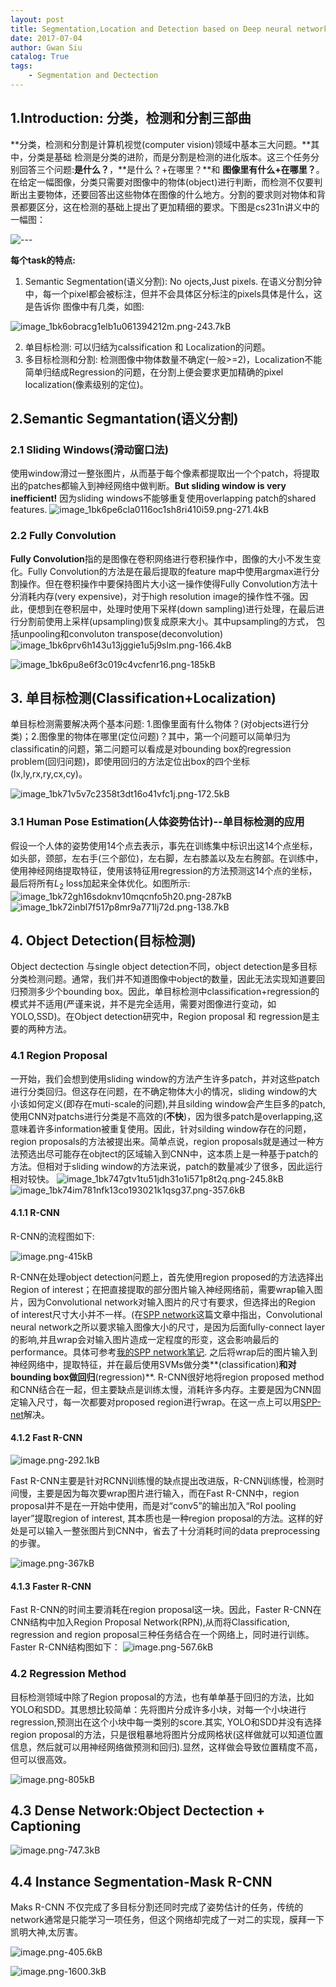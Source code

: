 ```yaml
---
layout: post
title: Segmentation,Location and Detection based on Deep neural network
date: 2017-07-04
author: Gwan Siu
catalog: True
tags:
    - Segmentation and Dectection
---
```


## 1.Introduction: 分类，检测和分割三部曲  

**分类，检测和分割是计算机视觉(computer vision)领域中基本三大问题。**其中，分类是基础
检测是分类的进阶，而是分割是检测的进化版本。这三个任务分别回答三个问题:**是什么？**，**是什么？+在哪里？**和 **图像里有什么+在哪里？**。在给定一幅图像，分类只需要对图像中的物体(object)进行判断，而检测不仅要判断出主要物体，还要回答出这些物体在图像的什么地方。分割的要求则对物体和背景都要区分，这在检测的基础上提出了更加精细的要求。下图是cs231n讲义中的一幅图：

![---][1]

[1]: http://static.zybuluo.com/GwanSiu/58pirxq51vr8ii4vohykj63r/image_1bk6o2bmc1eit205rckt3j79.png

**每个task的特点:**  
1. Semantic Segmentation(语义分割): No ojects,Just pixels. 在语义分割分钟中，每一个pixel都会被标注，但并不会具体区分标注的pixels具体是什么，这是告诉你
图像中有几类，如图:

![image_1bk6obracg1elb1u061394212m.png-243.7kB][2]

[2]: http://static.zybuluo.com/GwanSiu/3d919nn7ld6c72hnbdav9ynv/image_1bk6obracg1elb1u061394212m.png

2. 单目标检测: 可以归结为calssification 和 Localization的问题。
3. 多目标检测和分割: 检测图像中物体数量不确定(一般>=2)，Localization不能简单归结成Regression的问题，在分割上便会要求更加精确的pixel localization(像素级别的定位)。

## 2.Semantic Segmantation(语义分割)
### 2.1 Sliding Windows(滑动窗口法)
使用window滑过一整张图片，从而基于每个像素都提取出一个个patch，将提取出的patches都输入到神经网络中做判断。**But sliding window is very inefficient!** 因为sliding windows不能够重复使用overlapping patch的shared features.
![image_1bk6pe6cla0116oc1sh8ri410i59.png-271.4kB][3]

[3]: http://static.zybuluo.com/GwanSiu/7r3570nbxo83y71bz6459zam/image_1bk6pe6cla0116oc1sh8ri410i59.png
### 2.2 Fully Convolution
**Fully Convolution**指的是图像在卷积网络进行卷积操作中，图像的大小不发生变化。Fully Convolution的方法是在最后提取的feature map中使用argmax进行分割操作。但在卷积操作中要保持图片大小这一操作使得Fully Convolution方法十分消耗内存(very expensive)，对于high resolution image的操作性不强。因此，便想到在卷积层中，处理时使用下采样(down sampling)进行处理，在最后进行分割前使用上采样(upsampling)恢复成原来大小。其中upsampling的方式，
包括unpooling和convoluton transpose(deconvolution)
![image_1bk6prv6h143u13jggie1u5j9slm.png-166.4kB][4]

![image_1bk6pu8e6f3c019c4vcfenr16.png-185kB][5]

[4]: http://static.zybuluo.com/GwanSiu/obacwnl0ep2alrpaz396gl0i/image_1bk6prv6h143u13jggie1u5j9slm.png
[5]: http://static.zybuluo.com/GwanSiu/5m2ts2ddjleu25fwq7qejuep/image_1bk6pu8e6f3c019c4vcfenr16.png

## 3. 单目标检测(Classification+Localization)
单目标检测需要解决两个基本问题: 1.图像里面有什么物体？(对objects进行分类)；2.图像里的物体在哪里(定位问题)？其中，第一个问题可以简单归为classificatin的问题，第二问题可以看成是对bounding box的regression problem(回归问题)，即使用回归的方法定位出box的四个坐标(lx,ly,rx,ry,cx,cy)。

![image_1bk71v5v7c2358t3dt16o41vfc1j.png-172.5kB][6]

[6]: http://static.zybuluo.com/GwanSiu/4bxj6j5n8nyzwja1360atsit/image_1bk71v5v7c2358t3dt16o41vfc1j.png

### 3.1 Human Pose Estimation(人体姿势估计)--单目标检测的应用
假设一个人体的姿势使用14个点去表示，事先在训练集中标识出这14个点坐标，如头部，颈部，左右手(三个部位)，左右脚，左右膝盖以及左右胯部。在训练中，使用神经网络提取特征，使用该特征用regression的方法预测这14个点的坐标，最后将所有$L_{2}$ loss加起来全体优化。如图所示:
![image_1bk72gh16sdoknv10mqcnfo5h20.png-287kB][7]
![image_1bk72inbl7f517p8mr9a771lj72d.png-138.7kB][8]

[7]: http://static.zybuluo.com/GwanSiu/832zy49snw3rlhlgdhik17gh/image_1bk72gh16sdoknv10mqcnfo5h20.png
[8]: http://static.zybuluo.com/GwanSiu/p5onvnhuy67shgn0vzj7qke4/image_1bk72inbl7f517p8mr9a771lj72d.png

## 4. Object Detection(目标检测)
Object dectection 与single object detection不同，object detection是多目标分类检测问题。通常，我们并不知道图像中object的数量，因此无法实现知道要回归预测多少个bounding box。因此，单目标检测中classification+regression的模式并不适用(严谨来说，并不是完全适用，需要对图像进行变动，如YOLO,SSD)。在Object detection研究中，Region proposal 和 regression是主要的两种方法。

### 4.1 Region Proposal
一开始，我们会想到使用sliding window的方法产生许多patch，并对这些patch进行分类回归。但这存在问题，在不确定物体大小的情况，sliding window的大小该如何定义(即存在muti-scale的问题),并且silding window会产生巨多的patch,使用CNN对patchs进行分类是不高效的(**不快**)，因为很多patch是overlapping,这意味着许多information被重复使用。因此，针对silding window存在的问题，region proposals的方法被提出来。简单点说，region proposals就是通过一种方法预选出尽可能存在objtect的区域输入到CNN中，这本质上是一种基于patch的方法。但相对于sliding window的方法来说，patch的数量减少了很多，因此运行相对较快。
![image_1bk747gtv1tu51jdh31o1i571p8t2q.png-245.8kB][9]
![image_1bk74im781nfk13co193021k1qsg37.png-357.6kB][10]

[9]: http://static.zybuluo.com/GwanSiu/nlrvadaajvrg2y31l7c4u4io/image_1bk747gtv1tu51jdh31o1i571p8t2q.png
[10]: http://static.zybuluo.com/GwanSiu/2c42wiqbct1urka04sk2k9bd/image_1bk74im781nfk13co193021k1qsg37.png

#### 4.1.1 R-CNN
R-CNN的流程图如下:

![image.png-415kB][12]

[12]: http://static.zybuluo.com/GwanSiu/irbj75nycwpo6hxofcrv17co/image.png

R-CNN在处理object detection问题上，首先使用region proposed的方法选择出Region of interest；在把直接提取的部分图片输入神经网络前，需要wrap输入图片，因为Convolutional network对输入图片的尺寸有要求，但选择出的Region of interest尺寸大小并不一样。(在[SPP network](https://arxiv.org/abs/1406.4729)这篇文章中指出，Convolutional neural network之所以要求输入图像大小的尺寸，是因为后面fully-connect layer的影响,并且wrap会对输入图片造成一定程度的形变，这会影响最后的performance。具体可参考[我的SPP network笔记](http://gwansiu.com/2017/05/27/SPP/). 之后将wrap后的图片输入到神经网络中，提取特征，并在最后使用SVMs做分类**(classification)**和对bounding box做回归**(regression)**.
R-CNN很好地将region proposed method和CNN结合在一起，但主要缺点是训练太慢，消耗许多内存。主要是因为CNN固定输入尺寸，每一次都要对proposed region进行wrap。在这一点上可以用[SPP-net](https://arxiv.org/abs/1406.4729)解决。

#### 4.1.2 Fast R-CNN

![image.png-292.1kB][13]

[13]: http://static.zybuluo.com/GwanSiu/tpzebmy9zj528uvizvgqk2zc/image.png

Fast R-CNN主要是针对RCNN训练慢的缺点提出改进版，R-CNN训练慢，检测时间慢，主要是因为每次要wrap图片进行输入，而在Fast R-CNN中，region proposal并不是在一开始中使用，而是对“conv5”的输出加入“RoI pooling layer”提取region of interest, 其本质也是一种region proposal的方法。这样的好处是可以输入一整张图片到CNN中，省去了十分消耗时间的data preprocessing的步骤。

![image.png-367kB][14]

[14]: http://static.zybuluo.com/GwanSiu/0gi6v6ng66o2k269nu8uqdhp/image.png

#### 4.1.3 Faster R-CNN
Fast R-CNN的时间主要消耗在region proposal这一块。因此，Faster R-CNN在CNN结构中加入Region Proposal Network(RPN),从而将Classification, regression and region proposal三种任务结合在一个网络上，同时进行训练。Faster R-CNN结构图如下：
![image.png-567.6kB][15]

[15]: http://static.zybuluo.com/GwanSiu/wfcxsh8732se27v5tkr47361/image.png

### 4.2 Regression Method
目标检测领域中除了Region proposal的方法，也有单单基于回归的方法，比如YOLO和SDD。其思想比较简单：先将图片分成许多小块，对每一个小块进行regression,预测出在这个小块中每一类别的score.其实, YOLO和SDD并没有选择region proposal的方法，只是很粗暴地将图片分成网格状(这样做就可以知道位置信息，然后就可以用神经网络做预测和回归).显然，这样做会导致位置精度不高，但可以很高效。

![image.png-805kB][16]

[16]: http://static.zybuluo.com/GwanSiu/7atfoincdnwb50fsxcl9mtwr/image.png

## 4.3 Dense Network:Object Dectection + Captioning

![image.png-747.3kB][17]

[17]: http://static.zybuluo.com/GwanSiu/7fso4g0icrk4g71zgyjbponk/image.png

## 4.4 Instance Segmentation-Mask R-CNN

Maks R-CNN 不仅完成了多目标分割还同时完成了姿势估计的任务，传统的network通常是只能学习一项任务，但这个网络却完成了一对二的实现，膜拜一下凯明大神,太厉害。

![image.png-405.6kB][18]

[18]: http://static.zybuluo.com/GwanSiu/2fmvos4039gfft6k64he4wf1/image.png

![image.png-1600.3kB][19]

[19]: http://static.zybuluo.com/GwanSiu/j00p6sg86n3n5pyyece6ldb1/image.png







